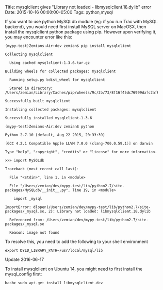 Title: mysqlclient gives "Library not loaded - libmysqlclient.18.dylib" error
Date: 2015-10-16 00:00:00-05:00
Tags: python,mysql


If you want to use python MySQLdb module (eg: if you run Trac with MySQL backend), you would need first install MySQL server on MacOSX, then install the mysqlclient python package using pip. However upon verifying it, you may encounter error like this:

```
(mypy-test)Zemians-Air:dev zemian$ pip install mysqlclient

Collecting mysqlclient

  Using cached mysqlclient-1.3.6.tar.gz

Building wheels for collected packages: mysqlclient

  Running setup.py bdist_wheel for mysqlclient

  Stored in directory: /Users/zemian/Library/Caches/pip/wheels/9c/3b/73/8f16f45dc76999dafc2af06b0d6e1e669bc0e1594f41fcc2e8

Successfully built mysqlclient

Installing collected packages: mysqlclient

Successfully installed mysqlclient-1.3.6

(mypy-test)Zemians-Air:dev zemian$ python

Python 2.7.10 (default, Aug 22 2015, 20:33:39) 

[GCC 4.2.1 Compatible Apple LLVM 7.0.0 (clang-700.0.59.1)] on darwin

Type "help", "copyright", "credits" or "license" for more information.

>>> import MySQLdb

Traceback (most recent call last):

  File "<stdin>", line 1, in <module>

  File "/Users/zemian/dev/mypy-test/lib/python2.7/site-packages/MySQLdb/__init__.py", line 19, in <module>

    import _mysql

ImportError: dlopen(/Users/zemian/dev/mypy-test/lib/python2.7/site-packages/_mysql.so, 2): Library not loaded: libmysqlclient.18.dylib

  Referenced from: /Users/zemian/dev/mypy-test/lib/python2.7/site-packages/_mysql.so

  Reason: image not found
```

To resolve this, you need to add the following to your shell environment

`export DYLD_LIBRARY_PATH=/usr/local/mysql/lib`

Update 2016-06-17

To install mysqlclient on Ubuntu 14, you might need to first install the mysql_config first:

  `bash> sudo apt-get install libmysqlclient-dev`

